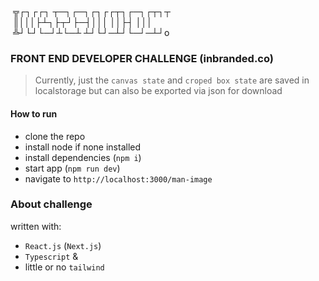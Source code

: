 &nbsp;╦┌┐┌┌┐ ┬─┐┌─┐┌┐┌┌┬┐┌─┐┌┬┐┬ <br/>
&nbsp;║│││├┴┐├┬┘├─┤│││ ││├┤ │││ <br/>
&nbsp;╩┘└┘└─┘┴└─┴ ┴┘└┘─┴┘└─┘─┴┘o <br/>

### FRONT END DEVELOPER CHALLENGE (inbranded.co)

> Currently, just the `canvas state` and `croped box state` are saved in localstorage but can also be exported via json for download

#### How to run

- clone the repo
- install node if none installed
- install dependencies (`npm i`)
- start app (`npm run dev`)
- navigate to `http://localhost:3000/man-image`

### About challenge

written with:

- `React.js` (`Next.js`)
- `Typescript` &
- little or no `tailwind`
